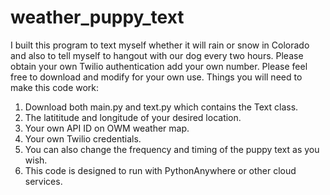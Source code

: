 # weather_puppy_text
I built this program to text myself whether it will rain or snow in Colorado and also to tell myself to hangout with our dog every two hours.
Please obtain your own Twilio authentication add your own number.
Please feel free to download and modify for your own use. 
Things you will need to make this code work:
1) Download both main.py and text.py which contains the Text class.
2) The latititude and longitude of your desired location. 
3) Your own API ID on OWM weather map.
4) Your own Twilio credentials. 
5) You can also change the frequency and timing of the puppy text as you wish.
6) This code is designed to run with PythonAnywhere or other cloud services. 
